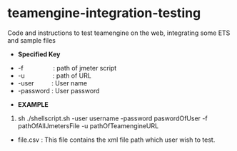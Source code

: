 # teamengine-integration-testing
Code and instructions to test teamengine on the web, integrating some ETS and sample files<br/>

* **Specified Key**<br/>

 - -f&nbsp;&nbsp;&nbsp;&nbsp;&nbsp;&nbsp;&nbsp;&nbsp;&nbsp;&nbsp;&nbsp;&nbsp;&nbsp;&nbsp;&nbsp;&nbsp;&nbsp;:	path of jmeter script<br/>
 - -u&nbsp;&nbsp;&nbsp;&nbsp;&nbsp;&nbsp;&nbsp;&nbsp;&nbsp;&nbsp;&nbsp;&nbsp;&nbsp;&nbsp;&nbsp;&nbsp;:	path of URL<br/>
 - -user&nbsp;&nbsp;&nbsp;&nbsp;&nbsp;&nbsp;&nbsp;&nbsp;&nbsp;&nbsp;:	User name<br/>
 - -password&nbsp;:	User password<br/>


* **EXAMPLE**<br/>
1. sh ./shellscript.sh  -user username -password paswordOfUser -f pathOfAllJmetersFile -u pathOfTeamengineURL

* file.csv : This file contains the xml file path which user wish to test.<br/>

